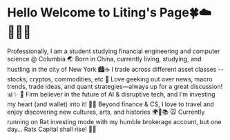 # Hello Welcome to Liting's Page🍀☁️👩‍💻💕
 Professionally, I am a student studying financial engineering and computer science @ Columbia 
 🌏 Born in China, currently living, studying, and hustling in the city of New York 🏙️☕
 I trade across different asset classes -- stocks, cryptos, commodities, etc 
 📰 Love geeking out over news, macro trends, trade ideas, and quant strategies—always up for a great discussion! 📊✨
 🤖 Firm believer in the future of AI & disruptive tech, and I’m investing my heart (and wallet) into it! 🔮💡
 Beyond finance & CS, I love to travel and enjoy discovering new cultures, arts, and histories  🌍🎨📚
 🐭 Currently running on Rat investing mode with my humble brokerage account, but one day… Rats Capital shall rise! 🏦🚀
